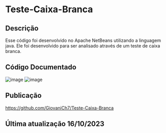 # Teste-Caixa-Branca
## Descrição
Esse código foi desenvolvido no Apache NetBeans utilizando a linguagem java. Ele foi desenvolvido para ser analisado através de um teste de caixa branca.

## Código Documentado
![image](https://github.com/GiovaniCh7/Teste-Caixa-Branca/assets/117593376/d070c34c-0ca5-424d-92b1-690ee3236e9c)
![image](https://github.com/GiovaniCh7/Teste-Caixa-Branca/assets/117593376/2f1a466b-e898-4d8e-8a2d-c96c70e02166)

## Publicação
https://github.com/GiovaniCh7/Teste-Caixa-Branca

## Última atualização 16/10/2023


